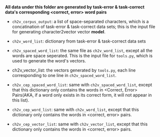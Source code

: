 **All data under this folder are generated by task-error & task-correct data's corresponding <correct, error> word pairs**

- `ch2v_corpus_output`: a list of space-separated characters, which is a concatination of task-error & task-correct data sets; this is the input file for generating character2vector vector **model**.
- `ch2v_word_list`: dictionary from task-error & task-correct data sets
- `ch2v_spaced_word_list`: the same file as `ch2v_word_list`, except all the words are space seperated. This is the input file for `tools.py`, which is used to generate the word's vectors.
- ch2v_vector_list: the vectors generated by `tools.py`, each line corresponding to one line in `ch2v_spaced_word_list`.


- `ch2v_cep_spaced_word_list`: same with `ch2v_spaced_word_list`, except that this dictionary only contains the words in <Correct, Error> Pairs(AKA, if a word only exists in its correct form, it will not appear in this list).
- `ch2v_cep_word_list`: same with `ch2v_word_list`, except that this dictionary only contains the words in <correct, error> pairs.
- `ch2v_cep_vector_list`: same with `ch2v_vector_list`, except that this dictionary only contains the words in <correct, error> pairs.

